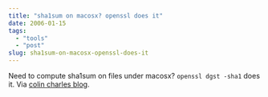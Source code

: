 ```yaml
---
title: "sha1sum on macosx? openssl does it"
date: 2006-01-15
tags: 
  - "tools"
  - "post"
slug: sha1sum-on-macosx-openssl-does-it
---
```


Need to compute sha1sum on files under macosx? `openssl dgst -sha1` does it. Via [colin charles blog](http://www.bytebot.net/blog/index.php?s=openssl).
